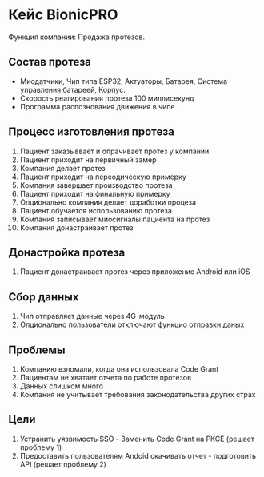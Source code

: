 # Кейс BionicPRO

Функция компании: Продажа протезов.

## Состав протеза

- Миодатчики, Чип типа ESP32, Актуаторы, Батарея, Система управления батареей, Корпус.
- Скорость реагирования протеза 100 миллисекунд
- Программа распознования движения в чипе

## Процесс изготовления протеза

1. Пациент заказыввает и опрачивает протез у компании
2. Пациент приходит на первичный замер
3. Компания делает протез
4. Пациент приходит на переодическую примерку
5. Компания завершает производство протеза
6. Пациент приходит на финальную примерку
7. Опционально компания делает доработки процеза
8. Пациент обучается использованию протеза
9. Компания записывает миосигналы пациента на протез
10. Компания донастраивает протез

## Донастройка протеза

1. Пациент донастраивает протез через приложение Android или iOS

## Сбор данных

1. Чип отправляет данные через 4G-модуль
2. Опционально пользователи отключают функцио отправки даных

## Проблемы

1. Компанию взломали, когда она использовала Code Grant
2. Пациентам не хватает отчета по работе протезов
3. Данных слишком много
4. Компания не учитывает требования законодательства других страх

## Цели

1. Устранить уязвимость SSO - Заменить Code Grant на PKCE (решает проблему 1)
2. Предоставить пользователям Andoid скачивать отчет - подготовить API (решает проблему 2)